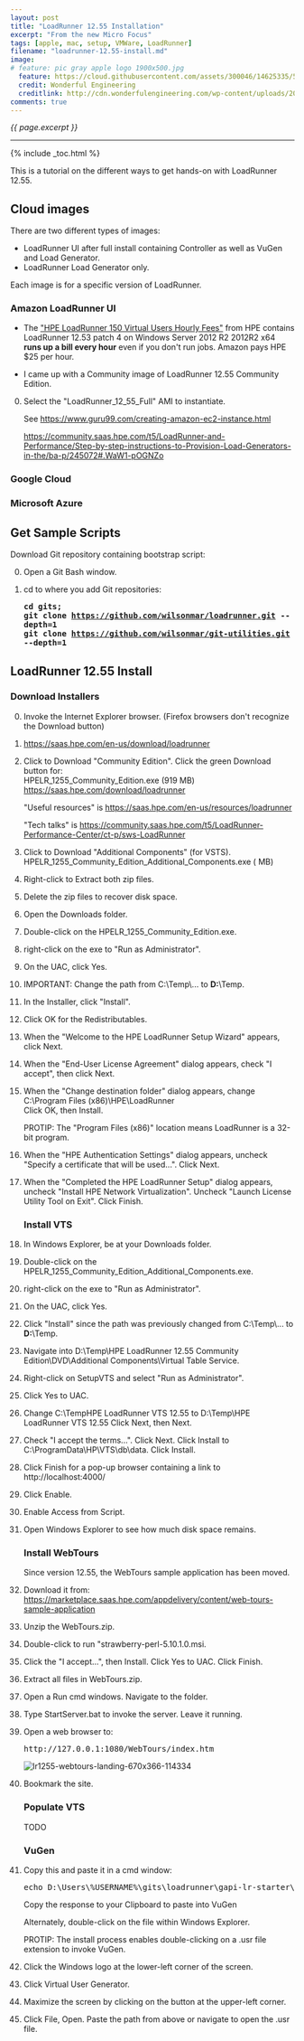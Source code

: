 ```yaml
---
layout: post
title: "LoadRunner 12.55 Installation"
excerpt: "From the new Micro Focus"
tags: [apple, mac, setup, VMWare, LoadRunner]
filename: "loadrunner-12.55-install.md"
image:
# feature: pic gray apple logo 1900x500.jpg
  feature: https://cloud.githubusercontent.com/assets/300046/14625335/52952250-059f-11e6-84c8-5ae2d289c486.jpg
  credit: Wonderful Engineering
  creditlink: http://cdn.wonderfulengineering.com/wp-content/uploads/2013/11/apple-wallpaper-3.jpg
comments: true
---
```

<i>{{ page.excerpt }}</i>
<hr />

{% include _toc.html %}

This is a tutorial on the different ways to get hands-on with LoadRunner 12.55.

## Cloud images

There are two different types of images:

   * LoadRunner UI after full install containing Controller as well as VuGen and Load Generator.
   * LoadRunner Load Generator only.
   
Each image is for a specific version of LoadRunner.

### Amazon LoadRunner UI

* The <a target="_blank" href="https://aws.amazon.com/marketplace/pp/B0163LX7I6/">
   "HPE LoadRunner 150 Virtual Users Hourly Fees"</a> from HPE contains LoadRunner 12.53 patch 4
   on Windows Server 2012 R2 2012R2 x64 <strong>runs up a bill every hour</strong> even if you don't run jobs.
   Amazon pays HPE $25 per hour.

* I came up with a Community image of LoadRunner 12.55 Community Edition.

0. Select the "LoadRunner_12_55_Full" AMI to instantiate.

   See https://www.guru99.com/creating-amazon-ec2-instance.html

   https://community.saas.hpe.com/t5/LoadRunner-and-Performance/Step-by-step-instructions-to-Provision-Load-Generators-in-the/ba-p/245072#.WaW1-pOGNZo

### Google Cloud



### Microsoft Azure



## Get Sample Scripts

   Download Git repository containing bootstrap script:

0. Open a Git Bash window.
0. cd to where you add Git repositories:

   <tt><strong>cd gits;<br />
   git clone https://github.com/wilsonmar/loadrunner.git \-\-depth=1<br />
   git clone https://github.com/wilsonmar/git-utilities.git \-\-depth=1
   </strong></tt>



## LoadRunner 12.55 Install

### Download Installers

0. Invoke the Internet Explorer browser. (Firefox browsers don't recognize the Download button)
0. https://saas.hpe.com/en-us/download/loadrunner
0. Click to Download "Community Edition". Click the green Download button for:<br />
   HPELR_1255_Community_Edition.exe (919 MB)
   https://saas.hpe.com/download/loadrunner

   "Useful resources" is https://saas.hpe.com/en-us/resources/loadrunner

   "Tech talks" is https://community.saas.hpe.com/t5/LoadRunner-Performance-Center/ct-p/sws-LoadRunner

0. Click to Download "Additional Components" (for VSTS).
   HPELR_1255_Community_Edition_Additional_Components.exe ( MB)

0. Right-click to Extract both zip files.
0. Delete the zip files to recover disk space.
0. Open the Downloads folder.
0. Double-click on the HPELR_1255_Community_Edition.exe. 
0. right-click on the exe to "Run as Administrator".
0. On the UAC, click Yes.
0. IMPORTANT: Change the path from C:\Temp\\... to <strong>D:</strong>\Temp.
0. In the Installer, click "Install".
0. Click OK for the Redistributables.
0. When the "Welcome to the HPE LoadRunner Setup Wizard" appears, click Next.
0. When the "End-User License Agreement" dialog appears, check "I accept", then click Next.
0. When the "Change destination folder" dialog appears, change C:\Program Files (x86)\HPE\LoadRunner\
   Click OK, then Install.

   PROTIP: The "Program Files (x86)" location means LoadRunner is a 32-bit program.

0. When the "HPE Authentication Settings" dialog appears, uncheck "Specify a certificate that will be used...".
   Click Next.
0. When the "Completed the HPE LoadRunner Setup" dialog appears, uncheck "Install HPE Network Virtualization".
   Uncheck "Launch License Utility Tool on Exit".
   Click Finish.


   ### Install VTS

0. In Windows Explorer, be at your Downloads folder.
0. Double-click on the HPELR_1255_Community_Edition_Additional_Components.exe. 
0. right-click on the exe to "Run as Administrator".
0. On the UAC, click Yes.
0. Click "Install" since the path was previously changed from 
   C:\Temp\\... to <strong>D:</strong>\Temp.
0. Navigate into D:\Temp\HPE LoadRunner 12.55 Community Edition\DVD\Additional Components\Virtual Table Service.
0. Right-click on SetupVTS and select "Run as Administrator".
0. Click Yes to UAC.
0. Change C:\TempHPE LoadRunner VTS 12.55 to D:\Temp\HPE LoadRunner VTS 12.55
   Click Next, then Next.
0. Check "I accept the terms...". Click Next. Click Install to C:\ProgramData\HP\VTS\db\data.
   Click Install.
0. Click Finish for a pop-up browser containing a link to http://localhost:4000/
0. Click Enable.
0. Enable Access from Script.

0. Open Windows Explorer to see how much disk space remains.

   ### Install WebTours

   Since version 12.55, the WebTours sample application has been moved.

0. Download it from:
   <a target="_blank" href="https://marketplace.saas.hpe.com/appdelivery/content/web-tours-sample-application">
   https://marketplace.saas.hpe.com/appdelivery/content/web-tours-sample-application</a>
0. Unzip the WebTours.zip.
0. Double-click to run "strawberry-perl-5.10.1.0.msi.
0. Click the "I accept...", then Install. Click Yes to UAC. Click Finish.

0. Extract all files in WebTours.zip.
0. Open a Run cmd windows. Navigate to the folder.
0. Type StartServer.bat to invoke the server. Leave it running.
0. Open a web browser to:

   <pre>
   http://127.0.0.1:1080/WebTours/index.htm
   </pre>

   ![lr1255-webtours-landing-670x366-114334](https://user-images.githubusercontent.com/300046/29899442-c333338e-8da8-11e7-9f85-a49f7b2a96d3.jpg)

0. Bookmark the site.


   ### Populate VTS

   TODO

   ### VuGen

0. Copy this and paste it in a cmd window:

   <pre>echo D:\Users\%USERNAME%\gits\loadrunner\gapi-lr-starter\gapi-lr-starter.usr
   </pre>

   Copy the response to your Clipboard to paste into VuGen

   Alternately, double-click on the file within Windows Explorer.

   PROTIP: The install process enables double-clicking on a .usr file extension to invoke VuGen.

0. Click the Windows logo at the lower-left corner of the screen.
0. Click Virtual User Generator.
0. Maximize the screen by clicking on the button at the upper-left corner.
0. Click File, Open. Paste the path from above or navigate to open the .usr file.
